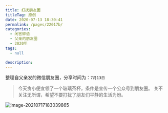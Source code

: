 ```yaml
---
title: 打扰朋友圈
titleTag: 原创
date: 2020-07-13 18:30:41
permalink: /pages/22017b/
categories: 
  - 闲言碎语
  - 父亲的朋友圈
  - 2020年
tags: 
  - null

description: 
---
```

整理自父亲发的微信朋友圈，分享时间为：`7月13日`

> 今天贪小便宜领了一个玻璃茶杯，条件是宣传一个公众号到朋友圈。
>关不关注无所谓，希望不要打扰了朋友们平静的生活为盼。

![image-20210717183039865](http://t.eryajf.net/imgs/2021/09/0055f8f0a1f6709a.jpg)